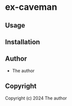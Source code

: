 # ex-caveman



## Usage

## Installation

## Author

* The author

## Copyright

Copyright (c) 2024 The author

